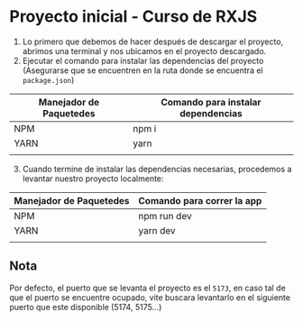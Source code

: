 # Proyecto inicial - Curso de RXJS

1. Lo primero que debemos de hacer después de descargar el proyecto, abrimos una terminal y nos ubicamos en el proyecto descargado.
2. Ejecutar el comando para instalar las dependencias del proyecto (Asegurarse que se encuentren en la ruta donde se encuentra el ```package.json```)


| Manejador de Paquetedes | Comando para instalar dependencias  |
|-------------------------|-------------------------------------|
| NPM                     | npm i                               |  
| YARN                    | yarn                                |
|                         |                                     |


3. Cuando termine de instalar las dependencias necesarias, procedemos a levantar nuestro proyecto localmente:

| Manejador de Paquetedes | Comando para correr la app  |
|-------------------------|-----------------------------|
| NPM                     | npm run dev                 |  
| YARN                    | yarn dev                    |
|                         |                             |


## Nota
Por defecto, el puerto que se levanta el proyecto es el ```5173```, en caso tal de que el puerto se encuentre ocupado, vite buscara levantarlo en el siguiente puerto que este disponible (5174, 5175...)
